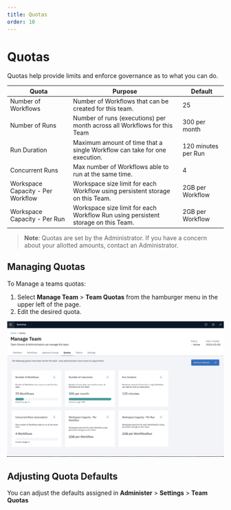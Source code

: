 ```yaml
---
title: Quotas
order: 10
---
```


# Quotas

Quotas help provide limits and enforce governance as to what you can do.

| Quota                             | Purpose                                                                           | Default             |
| --------------------------------- | --------------------------------------------------------------------------------- | ------------------- |
| Number of Workflows               | Number of Workflows that can be created for this team.                            | 25                  |
| Number of Runs                    | Number of runs (executions) per month across all Workflows for this Team          | 300 per month       |
| Run Duration                      | Maximum amount of time that a single Workflow can take for one execution.         | 120 minutes per Run |
| Concurrent Runs                   | Max number of Workflows able to run at the same time.                             | 4                   |
| Workspace Capacity - Per Workflow | Workspace size limit for each Workflow using persistent storage on this Team.     | 2GB per Workflow    |
| Workspace Capacity - Per Run      | Workspace size limit for each Workflow Run using persistent storage on this Team. | 2GB per Workflow    |

> **Note**: Quotas are set by the Administrator. If you have a concern about your allotted amounts, contact an Administrator.

## Managing Quotas

To Manage a teams quotas:

1. Select **Manage Team** > **Team Quotas** from the hamburger menu in the upper left of the page.
2. Edit the desired quota.

![Managing Quotas](./assets/img/quotas.png)

## Adjusting Quota Defaults

You can adjust the defaults assigned in **Administer** > **Settings** > **Team Quotas**
